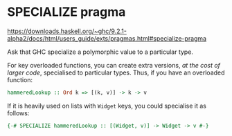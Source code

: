# SPECIALIZE pragma

https://downloads.haskell.org/~ghc/9.2.1-alpha2/docs/html/users_guide/exts/pragmas.html#specialize-pragma

Ask that GHC specialize a polymorphic value to a particular type.

For key overloaded functions, you can create extra versions, *at the cost of larger code*, specialised to particular types. Thus, if you have an overloaded function:

```hs
hammeredLookup :: Ord k => [(k, v)] -> k -> v
```

If it is heavily used on lists with `Widget` keys, you could specialise it as follows:

```hs
{-# SPECIALIZE hammeredLookup :: [(Widget, v)] -> Widget -> v #-}
```
